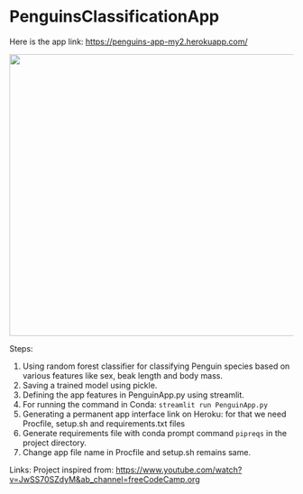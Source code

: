 # PenguinsClassificationApp


Here is the app link: https://penguins-app-my2.herokuapp.com/

<p align="center">
<img src="https://i.natgeofe.com/k/88de42b8-764c-40d2-89ee-e72d55dc95b8/emperor-penguin-chicks_4x3.jpg" width="700" height="500">
</p>

Steps:
1. Using random forest classifier for classifying Penguin species based on various features like sex, beak length and body mass.
2. Saving a trained model using pickle.
3. Defining the app features in PenguinApp.py using streamlit.
4. For running the command in Conda: ``` streamlit run PenguinApp.py  ```
5. Generating a permanent app interface link on Heroku: for that we need Procfile, setup.sh and requirements.txt files
6. Generate requirements file with conda prompt command ``` pipreqs ``` in the project directory.
7. Change app file name in Procfile and setup.sh remains same.


Links:
Project inspired from: https://www.youtube.com/watch?v=JwSS70SZdyM&ab_channel=freeCodeCamp.org

